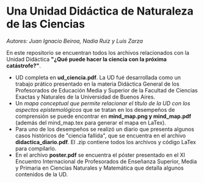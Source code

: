 # Una Unidad Didáctica de Naturaleza de las Ciencias

*Autores: Juan Ignacio Beiroa, Nadia Ruiz y Luis Zarza*

En este repositorio se encuentran todos los archivos relacionados con la Unidad Didáctica **"¿Qué puede hacer la ciencia con la próxima catástrofe?"**.

* UD completa en **ud_ciencia.pdf**. La UD fué desarrollada como un trabajo prático presentado en la materia Didáctica General de los Profesorados de Educación Media y Superior de la Facultad de Ciencias Exactas y Naturales de la Universidad de Buenos Aires.
* Un *mapa conceptual que permite relacionar el título de la UD con los aspectos epistemológicos* que se tratan en los desempeños de comprensión se puede encontrar en **mind_map.png y mind_map.pdf** (además del mind_map.tex para generar el mapa en LaTex).
* Para uno de los desempeños se realizó un diario que presenta algunos casos históricos de "ciencia fallida", que se encuentra en el archivo **didactica_diario.pdf**. El .zip contiene todos los archivos y código LaTex para compilarlo.
* En el archivo **poster.pdf** se encuentra el póster presentado en el XI Encuentro Internacional de Profesorados de Enseñanza Superior, Media y Primaria en Ciencias Naturales y Matemática que detalla algunos contenidos de la UD.
